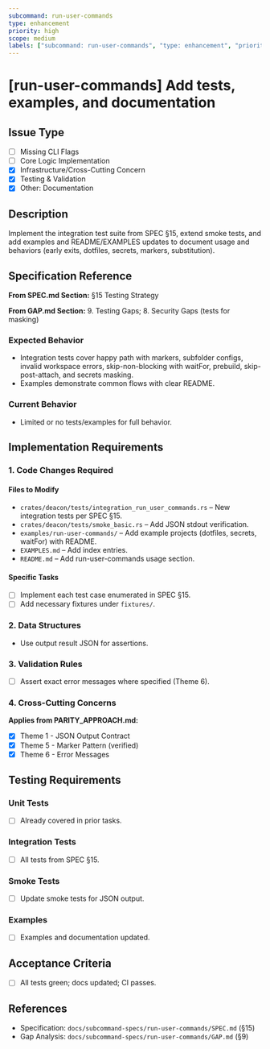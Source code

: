 ```yaml
---
subcommand: run-user-commands
type: enhancement
priority: high
scope: medium
labels: ["subcommand: run-user-commands", "type: enhancement", "priority: high", "area: tests", "area: docs"]
---
```


# [run-user-commands] Add tests, examples, and documentation

## Issue Type
- [ ] Missing CLI Flags
- [ ] Core Logic Implementation
- [x] Infrastructure/Cross-Cutting Concern
- [x] Testing & Validation
- [x] Other: Documentation

## Description
Implement the integration test suite from SPEC §15, extend smoke tests, and add examples and README/EXAMPLES updates to document usage and behaviors (early exits, dotfiles, secrets, markers, substitution).

## Specification Reference

**From SPEC.md Section:** §15 Testing Strategy

**From GAP.md Section:** 9. Testing Gaps; 8. Security Gaps (tests for masking)

### Expected Behavior
- Integration tests cover happy path with markers, subfolder configs, invalid workspace errors, skip-non-blocking with waitFor, prebuild, skip-post-attach, and secrets masking.
- Examples demonstrate common flows with clear README.

### Current Behavior
- Limited or no tests/examples for full behavior.

## Implementation Requirements

### 1. Code Changes Required

#### Files to Modify
- `crates/deacon/tests/integration_run_user_commands.rs` – New integration tests per SPEC §15.
- `crates/deacon/tests/smoke_basic.rs` – Add JSON stdout verification.
- `examples/run-user-commands/` – Add example projects (dotfiles, secrets, waitFor) with README.
- `EXAMPLES.md` – Add index entries.
- `README.md` – Add run-user-commands usage section.

#### Specific Tasks
- [ ] Implement each test case enumerated in SPEC §15.
- [ ] Add necessary fixtures under `fixtures/`.

### 2. Data Structures
- Use output result JSON for assertions.

### 3. Validation Rules
- [ ] Assert exact error messages where specified (Theme 6).

### 4. Cross-Cutting Concerns

**Applies from PARITY_APPROACH.md:**
- [x] Theme 1 - JSON Output Contract
- [x] Theme 5 - Marker Pattern (verified)
- [x] Theme 6 - Error Messages

## Testing Requirements

### Unit Tests
- [ ] Already covered in prior tasks.

### Integration Tests
- [ ] All tests from SPEC §15.

### Smoke Tests
- [ ] Update smoke tests for JSON output.

### Examples
- [ ] Examples and documentation updated.

## Acceptance Criteria
- [ ] All tests green; docs updated; CI passes.

## References
- Specification: `docs/subcommand-specs/run-user-commands/SPEC.md` (§15)
- Gap Analysis: `docs/subcommand-specs/run-user-commands/GAP.md` (§9)
